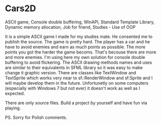 # Cars2D
ASCII game, Console double buffering, WinAPI, Standard Template Library, Dynamic memory allocation, Job for friend, Studies - Use of OOP

It is a simple ASCII game I made for my studies mate. He consented me to publish the source. The game is pretty hard. The player has a car and he have to avoid enemies and earn as much points as possible. The more points you got the harder the game becoms. That's becouse there are more and more enemies.
I'm using here my own solution for console double buffering to avoid flickering. The ASCII drawing methods names and uses are similar to their equivalents in SFML library so it was easy to make change it graphic version. There are classes like TextWindow and TextSprite which works very near to sf::RenderWindow and sf:Sprite and I will maybe develop them in the future. Unfortunetly on some computers (especially with Windows 7 but not ever) it doesn't work as well as I expected.

There are only source files. Build a project by yourself and have fun via playing.

PS. Sorry for Polish comments.
